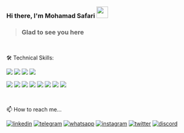 ### Hi there, I'm **Mohamad Safari** <img src="https://cdn-icons-png.flaticon.com/512/4666/4666845.png" width="30">

> ### Glad to see you here
<!-- ![visitors](https://visitor-badge.glitch.me/badge?page_id=safarioops&left_color=gray&right_color=yellow) -->

</br>

🛠 Technical Skills:

![](https://img.shields.io/badge/Tools-GitHub-informational?style=flat&logo=GitHub&color=2D333B&logoColor=white)
![](https://img.shields.io/badge/Code-HTML5-informational?style=flat&logo=HTML5&color=E34F26&logoColor=white)
![](https://img.shields.io/badge/Style-CSS3-informational?style=flat&logo=CSS3&color=1572B6&logoColor=white)
![](https://img.shields.io/badge/Style-Bootstrap-informational?style=flat&logo=Bootstrap&color=7952B3&logoColor=white)


![](https://img.shields.io/badge/AdobePhotoshop-informational?style=flat&logo=AdobePhotoshop&color=2D333B&logoColor=white)
![](https://img.shields.io/badge/AdobeIllustrator-informational?style=flat&logo=AdobeIllustrator&color=2D333B&logoColor=white)
![](https://img.shields.io/badge/InDesign-informational?style=flat&logo=InDesign&color=2D333B&logoColor=white)
![](https://img.shields.io/badge/AdobeAfterEffects-informational?style=flat&logo=AdobeAfterEffects&color=2D333B&logoColor=white)
![](https://img.shields.io/badge/AdobeInDesign-informational?style=flat&logo=AdobeInDesign&color=2D333B&logoColor=white)
![](https://img.shields.io/badge/AdobeXD-informational?style=flat&logo=AdobeXD&color=2D333B&logoColor=white)
![](https://img.shields.io/badge/MicrosoftOffice-informational?style=flat&logo=MicrosoftOffice&color=2D333B&logoColor=white)
![](https://img.shields.io/badge/Figma-informational?style=flat&logo=Figma&color=2D333B&logoColor=white)

</br>

📫 How to reach me...

[![linkedin](https://img.shields.io/badge/LinkedIn-0A66C2?style=for-the-badge&logo=LinkedIn&logoColor=white)](https://www.linkedin.com/in/safarioops)
[![telegram](https://img.shields.io/badge/Telegram-0088cc?style=for-the-badge&logo=Telegram&logoColor=white)](https://t.me/safarioops)
[![whatsapp](https://img.shields.io/badge/Whatsapp-25D366?style=for-the-badge&logo=Whatsapp&logoColor=white)](https://api.whatsapp.com/send?phone=+989134334214&text&app_absent=0)
[![instagram](https://img.shields.io/badge/Instagram-DD2A7B?style=for-the-badge&logo=Instagram&logoColor=white)](https://instagram.com/safarioops)
[![twitter](https://img.shields.io/badge/X-2D333B?style=for-the-badge&logo=X&logoColor=white)](https://x.com/safariooops)
[![discord](https://img.shields.io/badge/Discord-5865f2?style=for-the-badge&logo=Discord&logoColor=white)](https://discordapp.com/users/safarioops#4531)


<!--
**safarioops/safarioops** is a ✨ _special_ ✨ repository because its `README.md` (this file) appears on your GitHub profile.

Here are some ideas to get you started:

- 🔭 I’m currently working on ...
- 🌱 I’m currently learning ...
- 👯 I’m looking to collaborate on ...
- 🤔 I’m looking for help with ...
- 💬 Ask me about ...
- 📫 How to reach me: ...
- 😄 Pronouns: ...
- ⚡ Fun fact: ...
-->
